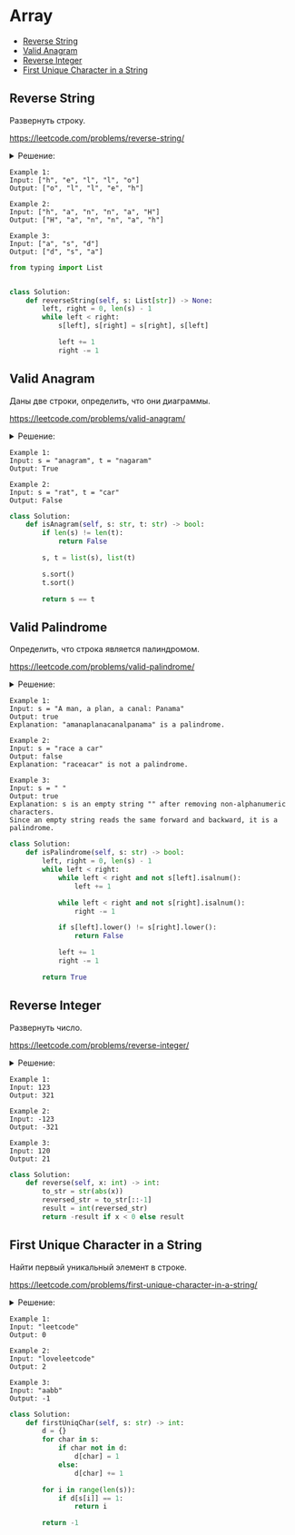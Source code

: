 # Array
+ [Reverse String](#reverse-string)
+ [Valid Anagram](#valid-anagram)
+ [Reverse Integer](#reverse-integer)
+ [First Unique Character in a String](#first-unique-character-in-a-string)


## Reverse String
Развернуть строку.

https://leetcode.com/problems/reverse-string/

<details><summary>Решение:</summary><blockquote>

<ol>
 <li>Используем два указателя.</li>
 <li>На каждой итерации свапаем элементы пока указатели не встретятся где то в середине.</li>
 <li>На каждой итерации инкрементируем левый указатель и декрементируем правый указатель.</li>
</ol>

</blockquote></details>

```
Example 1:
Input: ["h", "e", "l", "l", "o"]
Output: ["o", "l", "l", "e", "h"]

Example 2:
Input: ["h", "a", "n", "n", "a", "H"]
Output: ["H", "a", "n", "n", "a", "h"]

Example 3:
Input: ["a", "s", "d"]
Output: ["d", "s", "a"]
```

```python
from typing import List


class Solution:
    def reverseString(self, s: List[str]) -> None:
        left, right = 0, len(s) - 1
        while left < right:
            s[left], s[right] = s[right], s[left]

            left += 1
            right -= 1

```


## Valid Anagram
Даны две строки, определить, что они диаграммы.

https://leetcode.com/problems/valid-anagram/

<details><summary>Решение:</summary><blockquote>

<ol>
 <li>Перевести строки в массив.</li>
 <li>Если размер строк отличается, то сразу False.</li>
 <li>Остортировать.</li>
 <li>Сравнить.</li>
</ol>

</blockquote></details>

```
Example 1:
Input: s = "anagram", t = "nagaram"
Output: True

Example 2:
Input: s = "rat", t = "car"
Output: False
```

```python
class Solution:
    def isAnagram(self, s: str, t: str) -> bool:
        if len(s) != len(t):
            return False

        s, t = list(s), list(t)

        s.sort()
        t.sort()

        return s == t

```


## Valid Palindrome
Определить, что строка является палиндромом.

https://leetcode.com/problems/valid-palindrome/

<details><summary>Решение:</summary><blockquote>

<ol>
 <li>Два указателя, один на начале стоки, второй на конце.</li>
 <li>Идем указателями навстречу друг другу пока они не втретятся, попутно проскаем не валидные символы (пробелы и знаки пунктуации).</li>
 <li>Если символы под указателяими не равны, то вернуть False, если прошли весь цикл до конца и указатели встретились, вернуть True.</li>
</ol>

</blockquote></details>

```
Example 1:
Input: s = "A man, a plan, a canal: Panama"
Output: true
Explanation: "amanaplanacanalpanama" is a palindrome.

Example 2:
Input: s = "race a car"
Output: false
Explanation: "raceacar" is not a palindrome.

Example 3:
Input: s = " "
Output: true
Explanation: s is an empty string "" after removing non-alphanumeric characters.
Since an empty string reads the same forward and backward, it is a palindrome.
```

```python
class Solution:
    def isPalindrome(self, s: str) -> bool:
        left, right = 0, len(s) - 1
        while left < right:
            while left < right and not s[left].isalnum():
                left += 1

            while left < right and not s[right].isalnum():
                right -= 1

            if s[left].lower() != s[right].lower():
                return False

            left += 1
            right -= 1

        return True

```


## Reverse Integer
Развернуть число.

https://leetcode.com/problems/reverse-integer/

<details><summary>Решение:</summary><blockquote>

<ol>
 <li>Привести к строке модуль числа из инпута.</li>
 <li>Развернуть число как обычную строку срезом.</li>
 <li>Привести к числу развернутую строку, если на инпуте было отрицательное число, то вернуть результат в отрицательной форме, иначе вернуть просто результат.</li>
</ol>

</blockquote></details>

```
Example 1:
Input: 123
Output: 321

Example 2:
Input: -123
Output: -321

Example 3:
Input: 120
Output: 21
```

```python
class Solution:
    def reverse(self, x: int) -> int:
        to_str = str(abs(x))
        reversed_str = to_str[::-1]
        result = int(reversed_str)
        return -result if x < 0 else result

```



## First Unique Character in a String
Найти первый уникальный элемент в строке.

https://leetcode.com/problems/first-unique-character-in-a-string/

<details><summary>Решение:</summary><blockquote>

<ol>
 <li>Подсчитать количество всех элементов в мапе.</li>
 <li>Идти по строке, обращаясь к ключам мапы, вернуть индекса первожего элемента в мапе которого значением является 1.</li>
</ol>

</blockquote></details>

```
Example 1:
Input: "leetcode"
Output: 0

Example 2:
Input: "loveleetcode"
Output: 2

Example 3:
Input: "aabb"
Output: -1
```

```python
class Solution:
    def firstUniqChar(self, s: str) -> int:
        d = {}
        for char in s:
            if char not in d:
                d[char] = 1
            else:
                d[char] += 1

        for i in range(len(s)):
            if d[s[i]] == 1:
                return i

        return -1

```
